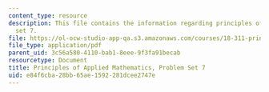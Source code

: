 ```yaml
---
content_type: resource
description: This file contains the information regarding principles of applied mathematics,problem
  set 7.
file: https://ol-ocw-studio-app-qa.s3.amazonaws.com/courses/18-311-principles-of-applied-mathematics-spring-2014/e84f6cba28bb65ae1592281dcee2747e_MIT18_311S14_ProblemSet7.pdf
file_type: application/pdf
parent_uid: 3c56a580-4110-bab1-8eee-9f3fa91becab
resourcetype: Document
title: Principles of Applied Mathematics, Problem Set 7
uid: e84f6cba-28bb-65ae-1592-281dcee2747e
---
```

